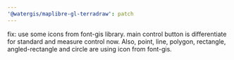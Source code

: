 ```yaml
---
'@watergis/maplibre-gl-terradraw': patch
---
```


fix: use some icons from font-gis library. main control button is differentiate for standard and measure control now. Also, point, line, polygon, rectangle, angled-rectangle and circle are using icon from font-gis.
